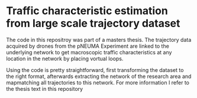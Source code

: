 # Traffic characteristic estimation from large scale trajectory dataset
The code in this repositroy was part of a masters thesis.
The trajectory data acquired by drones from the pNEUMA Experiment are linked to the underlying network to get macroscopic traffic characteristics at any location in the network by placing vortual loops.

Using the code is pretty straightforward, first transforming the dataset to the right format, afterwards extracting the network of the research area and mapmatching all trajectories to this network.
For more information I refer to the thesis text in this repository
